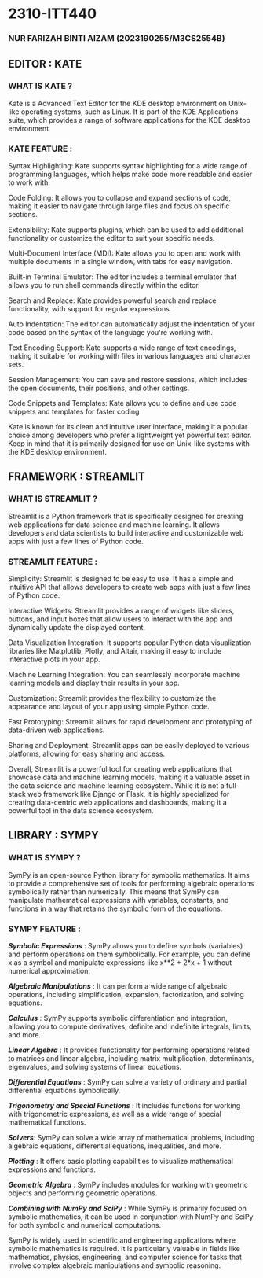 # 2310-ITT440

### NUR FARIZAH BINTI AIZAM (2023190255/M3CS2554B)

## EDITOR : KATE

### WHAT IS KATE ?

Kate is a Advanced Text Editor for the KDE desktop environment on Unix-like operating systems, such as Linux. It is part of the KDE Applications suite, which provides a range of software applications for the KDE desktop environment

### KATE FEATURE :

Syntax Highlighting: Kate supports syntax highlighting for a wide range of programming languages, which helps make code more readable and easier to work with.

Code Folding: It allows you to collapse and expand sections of code, making it easier to navigate through large files and focus on specific sections.

Extensibility: Kate supports plugins, which can be used to add additional functionality or customize the editor to suit your specific needs.

Multi-Document Interface (MDI): Kate allows you to open and work with multiple documents in a single window, with tabs for easy navigation.

Built-in Terminal Emulator: The editor includes a terminal emulator that allows you to run shell commands directly within the editor.

Search and Replace: Kate provides powerful search and replace functionality, with support for regular expressions.

Auto Indentation: The editor can automatically adjust the indentation of your code based on the syntax of the language you're working with.

Text Encoding Support: Kate supports a wide range of text encodings, making it suitable for working with files in various languages and character sets.

Session Management: You can save and restore sessions, which includes the open documents, their positions, and other settings.

Code Snippets and Templates: Kate allows you to define and use code snippets and templates for faster coding

Kate is known for its clean and intuitive user interface, making it a popular choice among developers who prefer a lightweight yet powerful text editor. Keep in mind that it is primarily designed for use on Unix-like systems with the KDE desktop environment.

## FRAMEWORK : STREAMLIT

### WHAT IS STREAMLIT ?

Streamlit is a Python framework that is specifically designed for creating web applications for data science and machine learning. It allows developers and data scientists to build interactive and customizable web apps with just a few lines of Python code. 

### STREAMLIT FEATURE :

Simplicity: Streamlit is designed to be easy to use. It has a simple and intuitive API that allows developers to create web apps with just a few lines of Python code.

Interactive Widgets: Streamlit provides a range of widgets like sliders, buttons, and input boxes that allow users to interact with the app and dynamically update the displayed content.

Data Visualization Integration: It supports popular Python data visualization libraries like Matplotlib, Plotly, and Altair, making it easy to include interactive plots in your app.

Machine Learning Integration: You can seamlessly incorporate machine learning models and display their results in your app.

Customization: Streamlit provides the flexibility to customize the appearance and layout of your app using simple Python code.

Fast Prototyping: Streamlit allows for rapid development and prototyping of data-driven web applications.

Sharing and Deployment: Streamlit apps can be easily deployed to various platforms, allowing for easy sharing and access.

Overall, Streamlit is a powerful tool for creating web applications that showcase data and machine learning models, making it a valuable asset in the data science and machine learning ecosystem. While it is not a full-stack web framework like Django or Flask, it is highly specialized for creating data-centric web applications and dashboards, making it a powerful tool in the data science ecosystem.


## LIBRARY : SYMPY

### WHAT IS SYMPY ?

SymPy is an open-source Python library for symbolic mathematics. It aims to provide a comprehensive set of tools for performing algebraic operations symbolically rather than numerically. This means that SymPy can manipulate mathematical expressions with variables, constants, and functions in a way that retains the symbolic form of the equations.

### SYMPY FEATURE :

_**Symbolic Expressions**_ : SymPy allows you to define symbols (variables) and perform operations on them symbolically. For example, you can define x as a symbol and manipulate expressions like x**2 + 2*x + 1 without numerical approximation.

_**Algebraic Manipulations**_ : It can perform a wide range of algebraic operations, including simplification, expansion, factorization, and solving equations.

_**Calculus**_ : SymPy supports symbolic differentiation and integration, allowing you to compute derivatives, definite and indefinite integrals, limits, and more.

_**Linear Algebra**_ : It provides functionality for performing operations related to matrices and linear algebra, including matrix multiplication, determinants, eigenvalues, and solving systems of linear equations.

_**Differential Equations**_ : SymPy can solve a variety of ordinary and partial differential equations symbolically.

_**Trigonometry and Special Functions**_ : It includes functions for working with trigonometric expressions, as well as a wide range of special mathematical functions.

_**Solvers**_: SymPy can solve a wide array of mathematical problems, including algebraic equations, differential equations, inequalities, and more.

_**Plotting**_ : It offers basic plotting capabilities to visualize mathematical expressions and functions.

_**Geometric Algebra**_ : SymPy includes modules for working with geometric objects and performing geometric operations.

_**Combining with NumPy and SciPy**_ : While SymPy is primarily focused on symbolic mathematics, it can be used in conjunction with NumPy and SciPy for both symbolic and numerical computations.

SymPy is widely used in scientific and engineering applications where symbolic mathematics is required. It is particularly valuable in fields like mathematics, physics, engineering, and computer science for tasks that involve complex algebraic manipulations and symbolic reasoning.

